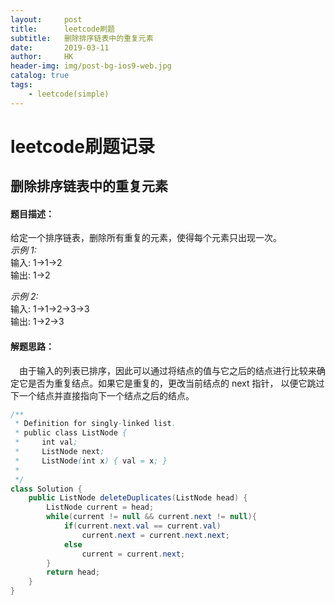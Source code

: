 ```yaml
---
layout:     post
title:      leetcode刷题
subtitle:   删除排序链表中的重复元素
date:       2019-03-11
author:     HK
header-img: img/post-bg-ios9-web.jpg
catalog: true
tags:
    - leetcode(simple)
---
```

# leetcode刷题记录
## 删除排序链表中的重复元素

#### 题目描述：
给定一个排序链表，删除所有重复的元素，使得每个元素只出现一次。<br>
*示例 1:*<br>
输入: 1->1->2<br>
输出: 1->2<br>

*示例 2:*<br>
输入: 1->1->2->3->3<br>
输出: 1->2->3<br>

#### 解题思路：
　由于输入的列表已排序，因此可以通过将结点的值与它之后的结点进行比较来确定它是否为重复结点。如果它是重复的，更改当前结点的 next 指针，
以便它跳过下一个结点并直接指向下一个结点之后的结点。
```java
/**
 * Definition for singly-linked list.
 * public class ListNode {
 *     int val;
 *     ListNode next;
 *     ListNode(int x) { val = x; }
 * 
 */
class Solution {
    public ListNode deleteDuplicates(ListNode head) {
        ListNode current = head;
        while(current != null && current.next != null){
            if(current.next.val == current.val)
                current.next = current.next.next;
            else
                current = current.next;
        }
        return head;
    }
}
```
